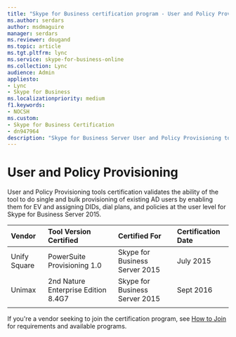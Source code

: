 ```yaml
---
title: "Skype for Business certification program - User and Policy Provisioning"
ms.author: serdars
author: msdmaguire
manager: serdars
ms.reviewer: dougand
ms.topic: article
ms.tgt.pltfrm: lync
ms.service: skype-for-business-online
ms.collection: Lync
audience: Admin
appliesto:
- Lync
- Skype for Business 
ms.localizationpriority: medium
f1.keywords:
- NOCSH
ms.custom:
- Skype for Business Certification
- dn947964
description: "Skype for Business Server User and Policy Provisioning tools validates the ability of the tool to do single and bulk provisioning of existing AD users."
---
```


# User and Policy Provisioning

User and Policy Provisioning tools certification validates the ability of the tool to do single and bulk provisioning of existing AD users by enabling them for EV and assigning DIDs, dial plans, and policies at the user level for Skype for Business Server 2015.


|Vendor  |Tool Version Certified  |Certified For  | Certification Date |
|:---------|:---------|:---------|:--- |
|Unify Square |PowerSuite Provisioning 1.0|Skype for Business Server 2015 |July 2015 |
|Unimax| 2nd Nature Enterprise Edition 8.4G7 |Skype for Business Server 2015 |Sept 2016|
|  |  |  |  |


If you're a vendor seeking to join the certification program, see [How to Join](how-to-join.md) for requirements and available programs.


